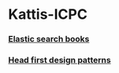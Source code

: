# Kattis-ICPC
### [Elastic search books](https://github.com/miollek/Free-Elasticsearch-Books)
### [Head first design patterns](https://github.com/kanastasov/Advanced-Java-Programming--First-Semeste-/blob/master/Design%20Patterns%20For%20Dummies%20%26%20HeadFirst/head%20first%20design%20patterns%20-%20ora%202004.pdf)
